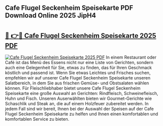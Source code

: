 ## Cafe Flugel Seckenheim Speisekarte PDF Download Online 2025 JipH4

# <h2><a href="http://gce2fah.nevu.top/?p=Cafe+Flugel+Seckenheim+Speisekarte">🔗 👉🔴 Cafe Flugel Seckenheim Speisekarte 2025 PDF</a></h2>

[![Cafe Flugel Seckenheim Speisekarte 2025 PDF](https://i.imgur.com/dBaPXMq.png)](http://gce2fah.nevu.top/?p=Cafe+Flugel+Seckenheim+Speisekarte)
In einem Restaurant oder Café ist das Menü des Essens nicht nur eine Liste von Gerichten, sondern auch eine Gelegenheit für Sie, etwas zu finden, das für Ihren Geschmack köstlich und passend ist. Wenn Sie etwas Leichtes und Frisches suchen, empfehlen wir auf unserer Cafe Flugel Seckenheim Speisekarte unseren Salatbereich, in dem Sie aus frischen Gemüse- und Obstsalaten wählen können. Für Fleischliebhaber bietet unsere Cafe Flugel Seckenheim Speisekarte eine große Auswahl an Gerichten: Rindfleisch, Schweinefleisch, Huhn und Fisch. Unseren Auserwählten bieten wir Gourmet-Gerichte wie Schaschlik und Steak an, die auf einem Holzfeuer zubereitet werden. In jedem Fall sind wir bereit, Ihnen bei der Auswahl der Speisen auf der Cafe Flugel Seckenheim Speisekarte zu helfen und Ihnen einen komfortablen und komfortablen Service zu bieten.
